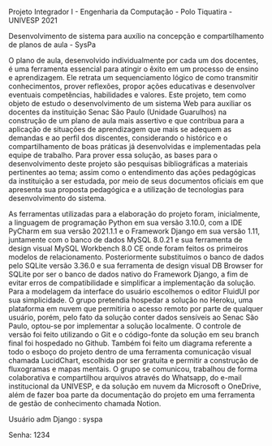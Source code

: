 Projeto Integrador I - Engenharia da Computação - Polo Tiquatira - UNIVESP 2021

Desenvolvimento de sistema para auxílio na concepção e compartilhamento de planos de aula - SysPa

O plano de aula, desenvolvido individualmente por cada um dos docentes, é uma ferramenta essencial para atingir o êxito em um processo de ensino e aprendizagem. Ele retrata um sequenciamento lógico de como transmitir conhecimentos, prover reflexões, propor ações educativas e desenvolver eventuais competências, habilidades e valores. Este projeto, tem como objeto de estudo o desenvolvimento de um sistema Web para auxiliar os docentes da instituição Senac São Paulo (Unidade Guarulhos) na construção de um plano de aula mais assertivo e que contribua para a aplicação de situações de aprendizagem que mais se adequem as demandas e ao perfil dos discentes, considerando o histórico e o compartilhamento de boas práticas já desenvolvidas e implementadas pela equipe de trabalho. Para prover essa solução, as bases para o desenvolvimento deste projeto são pesquisas bibliográficas a materiais pertinentes ao tema; assim como o entendimento das ações pedagógicas da instituição a ser estudada, por meio de seus documentos oficiais em que apresenta sua proposta pedagógica e a utilização de tecnologias para desenvolvimento do sistema.

As ferramentas utilizadas para a elaboração do projeto foram, inicialmente, a linguagem de programação Python em sua versão 3.10.0, com a IDE PyCharm em sua versão 2021.1.1 e o Framework Django em sua versão 1.11, juntamente com o banco de dados MySQL 8.0.21 e sua ferramenta de design visual MySQL Workbench 8.0 CE onde foram feitos os primeiros modelos de relacionamento. Posteriormente substituímos o banco de dados pelo SQLite versão 3.36.0 e sua ferramenta de design visual DB Browser for SQLite por ser o banco de dados nativo do Framework Django, a fim de evitar erros de compatibilidade e simplificar a implementação da solução. Para a modelagem da interface do usuário escolhemos o editor FluidUI por sua simplicidade. O grupo pretendia hospedar a solução no Heroku, uma plataforma em nuvem que permitiria o acesso remoto por parte de qualquer usuário, porém, pelo fato da solução conter dados sensíveis ao Senac São Paulo, optou-se por implementar a solução localmente. O controle de versão foi feito utilizando o Git e o código-fonte da solução em seu branch final foi hospedado no Github. Também foi feito um diagrama referente a todo o esboço do projeto dentro de uma ferramenta comunicação visual chamada LucidChart, escolhida por ser gratuita e permitir a construção de fluxogramas e mapas mentais. O grupo se comunicou, trabalhou de forma colaborativa e compartilhou arquivos através do Whatsapp, do e-mail institucional da UNIVESP, e da solução em nuvem da Microsoft o OneDrive, além de fazer boa parte da documentação do projeto em uma ferramenta de gestão de conhecimento chamada Notion.

Usuário adm Django : syspa 

Senha: 1234
